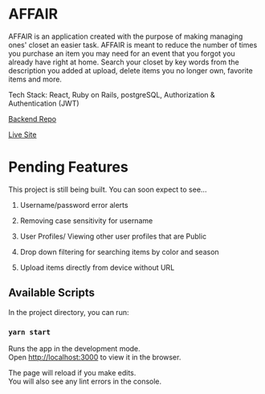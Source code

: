 # AFFAIR

AFFAIR is an application created with the purpose of making managing ones' closet an easier task. AFFAIR is meant to reduce the number of times you purchase an item you may need for an event that you forgot you already have right at home. Search your closet by key words from the description you added at upload, delete items you no longer own, favorite items and more.

Tech Stack: React, Ruby on Rails, postgreSQL, Authorization & Authentication (JWT)

[Backend Repo](https://github.com/adeola-ak/affair-api)

[Live Site](https://affaircloset.netlify.app/)

# Pending Features

This project is still being built. You can soon expect to see...

1. Username/password error alerts

2. Removing case sensitivity for username

3. User Profiles/ Viewing other user profiles that are Public

4. Drop down filtering for searching items by color and season

5. Upload items directly from device without URL

## Available Scripts

In the project directory, you can run:

### `yarn start`

Runs the app in the development mode.\
Open [http://localhost:3000](http://localhost:3000) to view it in the browser.

The page will reload if you make edits.\
You will also see any lint errors in the console.
